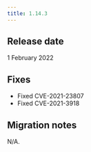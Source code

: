 ```yaml
---
title: 1.14.3
---
```


## Release date

1 February 2022

## Fixes

* Fixed CVE-2021-23807
* Fixed CVE-2021-3918

## Migration notes

N/A.
